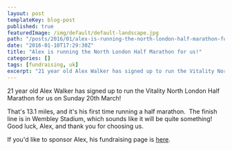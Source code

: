 ```yaml
---
layout: post
templateKey: blog-post
published: true
featuredImage: /img/default/default-landscape.jpg
path: "/posts/2016/01/alex-is-running-the-north-london-half-marathon-for-us/"
date: "2016-01-10T17:29:30Z"
title: "Alex is running the North London Half Marathon for us!"
categories: []
tags: [fundraising, uk]
excerpt: "21 year old Alex Walker has signed up to run the Vitality North London Half Marathon for us on Sund..."
---
```


21 year old Alex Walker has signed up to run the Vitality North London Half Marathon for us on Sunday 20th March!

That's 13.1 miles, and it's his first time running a half marathon.  The finish line is in Wembley Stadium, which sounds like it will be quite something!  Good luck, Alex, and thank you for choosing us.

If you'd like to sponsor Alex, his fundraising page is [here](https://mydonate.bt.com/fundraisers/alexwalker1994).

